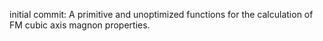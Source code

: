 initial commit: A primitive and unoptimized functions for the calculation of FM cubic axis magnon properties.
